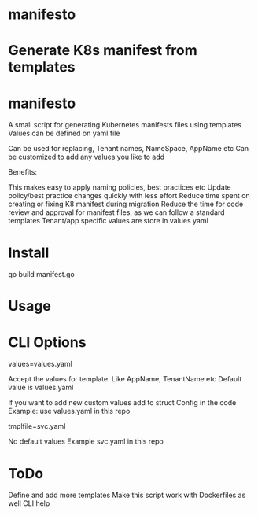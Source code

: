 # manifesto
Generate K8s manifest from templates
====================================
manifesto
==================
 A small script for generating Kubernetes manifests files using templates
Values can be defined on yaml file

Can be used for replacing, Tenant names, NameSpace, AppName etc
Can be customized to add any values you like to add

Benefits:

This makes easy to apply naming policies, best practices etc
Update policy/best practice changes quickly with less effort
Reduce time spent on creating or fixing K8 manifest during migration
Reduce the time for code review and approval for manifest files, as we can
follow a standard templates
Tenant/app specific values are store in values yaml

Install
==================

go build manifest.go

Usage
==================

CLI Options
==================
 values=values.yaml

 Accept the values for template. Like AppName, TenantName etc
 Default value is values.yaml

If you want to add new custom values add to struct Config in the code
Example: use values.yaml in this repo

tmplfile=svc.yaml

No default values
Example svc.yaml in this repo

ToDo
==================
Define and add more templates
Make this script work with Dockerfiles as well
CLI help

